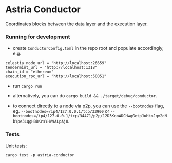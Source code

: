 # Astria Conductor

Coordinates blocks between the data layer and the execution layer.

### Running for development

* create `ConductorConfig.toml` in the repo root and populate accordingly, e.g.

```
celestia_node_url = "http://localhost:26659"
tendermint_url = "http://localhost:1318"
chain_id = "ethereum"
execution_rpc_url = "http://localhost:50051"
```

* run `cargo run`

* alternatively, you can do `cargo build && ./target/debug/conductor`.

* to connect directly to a node via p2p, you can use the `--bootnodes` flag, eg. `--bootnodes=/ip4/127.0.0.1/tcp/33900` or `--bootnodes=/ip4/127.0.0.1/tcp/34471/p2p/12D3KooWDCHwgGetpJuHknJqv2dNbYpe3LqgH8BKrsYHV9ALpAj8`.

### Tests

Unit tests:
```
cargo test -p astria-conductor
```
